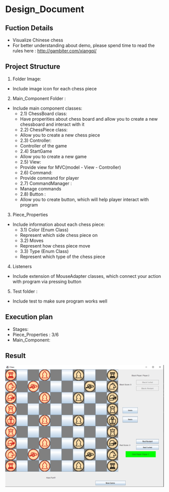 # Design_Document
## Fuction Details
- Visualize Chinese chess
- For better understanding about demo, please spend time to read the rules here : http://gambiter.com/xiangqi/
## Project Structure
1. Folder Image: 
  - Include image icon for each chess piece
2. Main_Component Folder : 
  - Include main component classes:
    - 2.1) ChessBoard class:
    - Have properities about chess board and allow you to create a new chessboard and interact with it
    - 2.2) ChessPiece class:
    - Allow you to create a new chess piece
    - 2.3) Controller:
    - Controller of the game
    - 2.4) StartGame
    - Allow you to create a new game
    - 2.5) View:
    - Provide view for MVC(model - View - Controller)
    - 2.6) Command:
    - Provide command for player
    - 2.7) CommandManager : 
    - Manage commands
    - 2.8) Button : 
    - Allow you to create button, which will help player interact with program
3. Piece_Properties
  - Include information about each chess piece:
    - 3.1) Color (Enum Class)
    - Represent which side chess piece on
    - 3.2) Moves
    - Represent how chess piece move
    - 3.3) Type (Enum Class)
    - Represent which type of the chess piece 
4. Listeners
  - Include extension of MouseAdapter classes, which connect your action with program via pressing button
5. Test folder : 
  - Include test to make sure program works well 
## Execution plan 
  - Stages:
  - Piece_Properties : 3/6
  - Main_Component:
## Result 
![image](https://github.com/Maybenex1ime/Something_Personal/blob/main/ScreenShot/199799014_582521089567981_3398538406345156789_n.png?raw=true)
